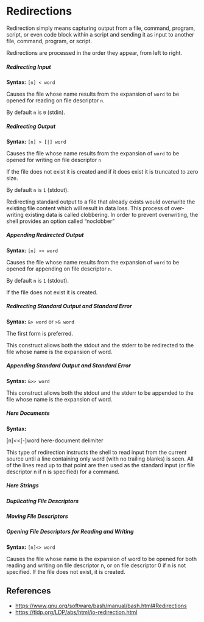 # Redirections

Redirection simply means capturing output from a file, command, program, script, or even code block within a script and sending it as input to another file, command, program, or script.

Redirections are processed in the order they appear, from left to right.

##### Redirecting Input

**Syntax:** `[n] < word`

Causes the file whose name results from the expansion of `word` to be opened for reading on file descriptor `n`.

By default `n` is `0` (stdin).

##### Redirecting Output

**Syntax:** `[n] > [|] word`

Causes the file whose name results from the expansion of `word` to be opened for writing on file descriptor `n`

If the file does not exist it is created and if it does exist it is truncated to zero size.

By default `n` is `1` (stdout).

Redirecting standard output to a file that already exists would overwrite the existing file content which will result in data loss. This process of over-writing existing data is called clobbering. In order to prevent overwriting, the shell provides an option called “noclobber”

##### Appending Redirected Output

**Syntax:** `[n] >> word`

Causes the file whose name results from the expansion of `word` to be opened for appending on file descriptor `n`.

By default `n` is `1` (stdout).

If the file does not exist it is created.

##### Redirecting Standard Output and Standard Error

**Syntax:** `&> word` or `>& word`

The first form is preferred.

This construct allows both the stdout and the stderr to be redirected to the file whose name is the expansion of word.

##### Appending Standard Output and Standard Error

**Syntax:** `&>> word`

This construct allows both the stdout and the stderr to be appended to the file whose name is the expansion of word.

##### Here Documents

**Syntax:**

[n]<<[-]word
        here-document
delimiter

This type of redirection instructs the shell to read input from the current source until a line containing only word (with no trailing blanks) is seen. All of the lines read up to that point are then used as the standard input (or file descriptor n if n is specified) for a command.

##### Here Strings
##### Duplicating File Descriptors
##### Moving File Descriptors
##### Opening File Descriptors for Reading and Writing

**Syntax:** `[n]<> word`

Causes the file whose name is the expansion of word to be opened for both reading and writing on file descriptor n, or on file descriptor 0 if n is not specified. If the file does not exist, it is created.

## References

- https://www.gnu.org/software/bash/manual/bash.html#Redirections
- https://tldp.org/LDP/abs/html/io-redirection.html